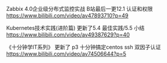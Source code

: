 Zabbix 4.0企业级分布式监控实战 B站最后一更12.1 认证和权限
https://www.bilibili.com/video/av47893710?p=49


Kubernetes技术实践(进阶篇) 更新了5.4 最佳实践/5.5 小结
https://www.bilibili.com/video/av49387629?p=40


《十分钟学IT系列》 更新了 p3 十分钟搞定centos ssh 双因子认证
https://www.bilibili.com/video/av74506644?p=5
